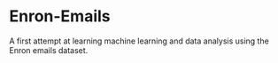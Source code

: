 # Enron-Emails

A first attempt at learning machine learning and data analysis using the Enron emails dataset.
